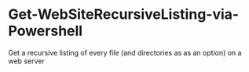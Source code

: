 # Get-WebSiteRecursiveListing-via-Powershell
Get a recursive listing of every file (and directories as as an option) on a web server
